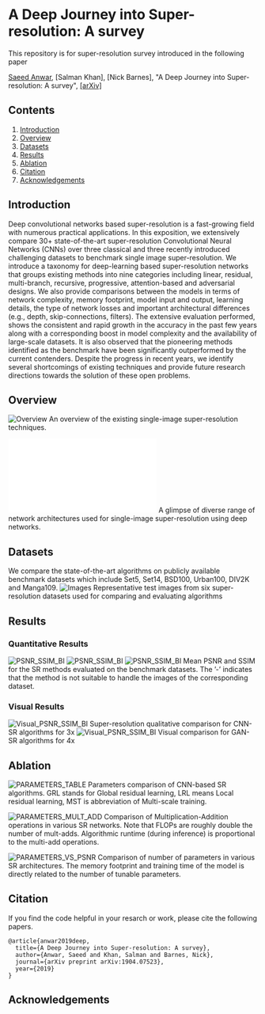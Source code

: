 # A Deep Journey into Super-resolution: A survey
This repository is for super-resolution survey introduced in the following paper

[Saeed Anwar](https://saeed-anwar.github.io/), [Salman Khan], [Nick Barnes], "A Deep Journey into Super-resolution: A survey", [[arXiv]](https://arxiv.org/abs/1904.07523) 


## Contents
1. [Introduction](#introduction)
2. [Overview](#overview)
3. [Datasets](#datasets)
4. [Results](#results)
5. [Ablation](#ablation)
6. [Citation](#citation)
7. [Acknowledgements](#acknowledgements)

## Introduction
Deep convolutional networks based super-resolution is a fast-growing field with numerous practical applications. In this exposition, we extensively compare 30+ state-of-the-art super-resolution Convolutional Neural Networks (CNNs) over three classical and three recently introduced challenging datasets to benchmark single image super-resolution. We introduce a taxonomy for deep-learning based super-resolution networks that groups existing methods into nine categories including linear, residual, multi-branch, recursive, progressive, attention-based and adversarial designs. We also provide comparisons between the models in terms of network complexity, memory footprint, model input and output, learning details, the type of network losses and important architectural differences (e.g., depth, skip-connections, filters). The extensive evaluation performed, shows the consistent and rapid growth in the accuracy in the past few years along with a corresponding boost in model complexity and the availability of large-scale datasets. It is also observed that the pioneering methods identified as the benchmark have been significantly outperformed by the current contenders. Despite the progress in recent years, we identify several shortcomings of existing techniques and provide future research directions towards the solution of these open problems.

## Overview
![Overview](/Figs/Overview.png)
An overview of the existing single-image super-resolution techniques.

![Networks](/Figs/Nets.pdf)
A glimpse of diverse range of network architectures used for single-image super-resolution using deep networks.

## Datasets
We compare the state-of-the-art algorithms on publicly available benchmark datasets which include Set5, Set14, BSD100, Urban100, DIV2K and
Manga109.
![Images](/Figs/RepresentativeImages.PNG)
Representative test images from six super-resolution datasets used for comparing and evaluating algorithms

## Results
### Quantitative Results
![PSNR_SSIM_BI](/Figs/2xTable.PNG)
![PSNR_SSIM_BI](/Figs/3xTable.PNG)
![PSNR_SSIM_BI](/Figs/4xTable.PNG)
Mean PSNR and SSIM for the SR methods evaluated on the benchmark datasets. The ’-’ indicates that the method is not suitable to handle the
images of the corresponding dataset.

### Visual Results

![Visual_PSNR_SSIM_BI](/Figs/SRResults.PNG)
Super-resolution qualitative comparison for CNN-SR algorithms for 3x
![Visual_PSNR_SSIM_BI](/Figs/GAN.PNG)
Visual comparison for GAN-SR algorithms for 4x

## Ablation
![PARAMETERS_TABLE](/Figs/parameters.PNG)
Parameters comparison of CNN-based SR algorithms. GRL stands for Global residual learning, LRL means Local residual learning, MST is
abbreviation of Multi-scale training.

![PARAMETERS_MULT_ADD](/Figs/mult_adds_comp.PNG)
Comparison of Multiplication-Addition operations in various SR networks. Note that FLOPs are roughly double the number of mult-adds.
Algorithmic runtime (during inference) is proportional to the multi-add operations.

![PARAMETERS_VS_PSNR](/Figs/params_comp.PNG)
Comparison of number of parameters in various SR architectures. The memory footprint and training time of the model is directly related to the number of tunable parameters.

## Citation
If you find the code helpful in your resarch or work, please cite the following papers.
```
@article{anwar2019deep,
  title={A Deep Journey into Super-resolution: A survey},
  author={Anwar, Saeed and Khan, Salman and Barnes, Nick},
  journal={arXiv preprint arXiv:1904.07523},
  year={2019}
}
```
## Acknowledgements


